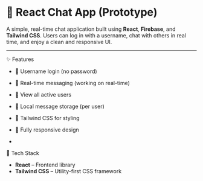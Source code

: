 # 💬 React Chat App (Prototype)

A simple, real-time chat application built using **React**, **Firebase**, and **Tailwind CSS**. Users can log in with a username, chat with others in real time, and enjoy a clean and responsive UI.

---
✨ Features

- 🔑 Username login (no password)
- 📡 Real-time messaging (working on real-time)
- 👥 View all active users
- 💾 Local message storage (per user)
- 🎨 Tailwind CSS for styling
- 📱 Fully responsive design

- 
🧰 Tech Stack

- **React** – Frontend library  
 - **Tailwind CSS** – Utility-first CSS framework  

